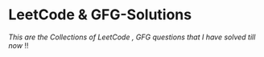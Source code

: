 # LeetCode & GFG-Solutions
*This are the Collections of LeetCode , GFG questions that I have solved till now* !!
